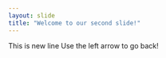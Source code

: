 ```yaml
---
layout: slide
title: "Welcome to our second slide!"
---
```

This is new line
Use the left arrow to go back!
